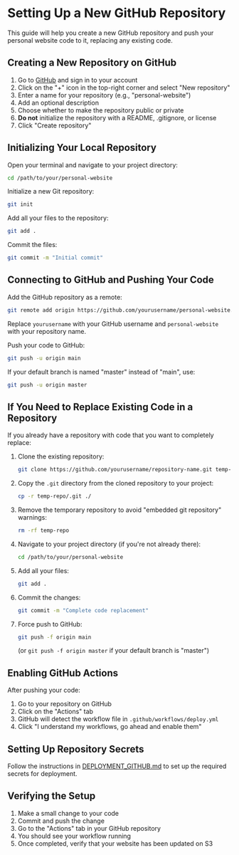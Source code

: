 # Setting Up a New GitHub Repository

This guide will help you create a new GitHub repository and push your personal website code to it, replacing any existing code.

## Creating a New Repository on GitHub

1. Go to [GitHub](https://github.com/) and sign in to your account
2. Click on the "+" icon in the top-right corner and select "New repository"
3. Enter a name for your repository (e.g., "personal-website")
4. Add an optional description
5. Choose whether to make the repository public or private
6. **Do not** initialize the repository with a README, .gitignore, or license
7. Click "Create repository"

## Initializing Your Local Repository

Open your terminal and navigate to your project directory:

```bash
cd /path/to/your/personal-website
```

Initialize a new Git repository:

```bash
git init
```

Add all your files to the repository:

```bash
git add .
```

Commit the files:

```bash
git commit -m "Initial commit"
```

## Connecting to GitHub and Pushing Your Code

Add the GitHub repository as a remote:

```bash
git remote add origin https://github.com/yourusername/personal-website.git
```

Replace `yourusername` with your GitHub username and `personal-website` with your repository name.

Push your code to GitHub:

```bash
git push -u origin main
```

If your default branch is named "master" instead of "main", use:

```bash
git push -u origin master
```

## If You Need to Replace Existing Code in a Repository

If you already have a repository with code that you want to completely replace:

1. Clone the existing repository:

   ```bash
   git clone https://github.com/yourusername/repository-name.git temp-repo
   ```

2. Copy the `.git` directory from the cloned repository to your project:

   ```bash
   cp -r temp-repo/.git ./
   ```

3. Remove the temporary repository to avoid "embedded git repository" warnings:

   ```bash
   rm -rf temp-repo
   ```

4. Navigate to your project directory (if you're not already there):

   ```bash
   cd /path/to/your/personal-website
   ```

5. Add all your files:

   ```bash
   git add .
   ```

6. Commit the changes:

   ```bash
   git commit -m "Complete code replacement"
   ```

7. Force push to GitHub:

   ```bash
   git push -f origin main
   ```

   (or `git push -f origin master` if your default branch is "master")

## Enabling GitHub Actions

After pushing your code:

1. Go to your repository on GitHub
2. Click on the "Actions" tab
3. GitHub will detect the workflow file in `.github/workflows/deploy.yml`
4. Click "I understand my workflows, go ahead and enable them"

## Setting Up Repository Secrets

Follow the instructions in [DEPLOYMENT_GITHUB.md](DEPLOYMENT_GITHUB.md) to set up the required secrets for deployment.

## Verifying the Setup

1. Make a small change to your code
2. Commit and push the change
3. Go to the "Actions" tab in your GitHub repository
4. You should see your workflow running
5. Once completed, verify that your website has been updated on S3
